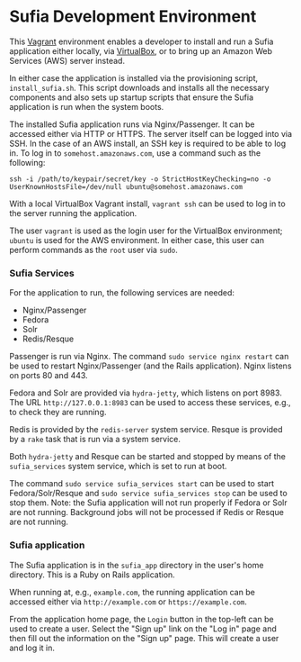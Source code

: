 # Sufia Development Environment

This [Vagrant](https://www.vagrantup.com/) environment enables a developer to install and run a Sufia application either locally, via [VirtualBox](http://www.virtualbox.org), or to bring up an Amazon Web Services (AWS) server instead.

In either case the application is installed via the provisioning script, `install_sufia.sh`.  This script downloads and installs all the necessary components and also sets up startup scripts that ensure the Sufia application is run when the system boots.

The installed Sufia application runs via Nginx/Passenger.  It can be accessed either via HTTP or HTTPS.  The server itself can be logged into via SSH.  In the case of an AWS install, an SSH key is required to be able to log in.  To log in to `somehost.amazonaws.com`, use a command such as the following:

```
ssh -i /path/to/keypair/secret/key -o StrictHostKeyChecking=no -o UserKnownHostsFile=/dev/null ubuntu@somehost.amazonaws.com
```

With a local VirtualBox Vagrant install, `vagrant ssh` can be used to log in to the server running the application.

The user `vagrant` is used as the login user for the VirtualBox environment; `ubuntu` is used for the AWS environment.  In either case, this user can perform commands as the `root` user via `sudo`.

### Sufia Services

For the application to run, the following services are needed:

- Nginx/Passenger
- Fedora
- Solr
- Redis/Resque

Passenger is run via Nginx.  The command `sudo service nginx restart` can be used to restart Nginx/Passenger (and the Rails application).  Nginx listens on ports 80 and 443.

Fedora and Solr are provided via `hydra-jetty`, which listens on port 8983.  The URL `http://127.0.0.1:8983` can be used to access these services, e.g., to check they are running.

Redis is provided by the `redis-server` system service.  Resque is provided by a `rake` task that is run via a system service.

Both `hydra-jetty` and Resque can be started and stopped by means of the `sufia_services` system service, which is set to run at boot.

The command `sudo service sufia_services start` can be used to start Fedora/Solr/Resque and `sudo service sufia_services stop` can be used to stop them.  Note: the Sufia application will not run properly if Fedora or Solr are not running.  Background jobs will not be processed if Redis or Resque are not running.

### Sufia application

The Sufia application is in the `sufia_app` directory in the user's home directory.  This is a Ruby on Rails application.

When running at, e.g., `example.com`, the running application can be accessed either via `http://example.com` or `https://example.com`.

From the application home page, the `Login` button in the top-left can be used to create a user.  Select the "Sign up" link on the "Log in" page and then fill out the information on the "Sign up" page.  This will create a user and log it in.
